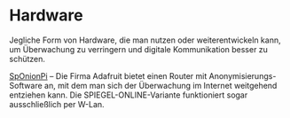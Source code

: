 # Hardware

Jegliche Form von Hardware, die man nutzen oder weiterentwickeln kann, um Überwachung zu verringern und digitale Kommunikation besser zu schützen. 

[SpOnionPi][1] – Die Firma Adafruit bietet einen Router mit Anonymisierungs-Software an, mit dem man sich der Überwachung im Internet weitgehend entziehen kann. Die SPIEGEL-ONLINE-Variante funktioniert sogar ausschließlich per W-Lan.

[1]: http://www.spiegel.de/netzwelt/gadgets/raspberry-pi-bauanleitung-des-anonymisierenden-tor-routers-sponionpi-a-907568.html